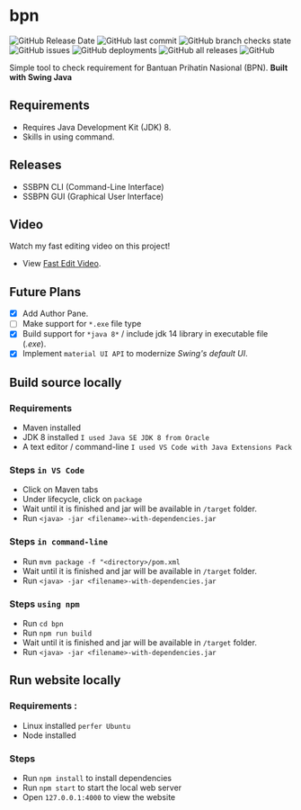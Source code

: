 # bpn
![GitHub Release Date](https://img.shields.io/github/release-date/Jerit3787/bpn) ![GitHub last commit](https://img.shields.io/github/last-commit/Jerit3787/bpn) ![GitHub branch checks state](https://img.shields.io/github/checks-status/Jerit3787/bpn/master) ![GitHub issues](https://img.shields.io/github/issues/Jerit3787/bpn) ![GitHub deployments](https://img.shields.io/github/deployments/Jerit3787/bpn/github-pages) ![GitHub all releases](https://img.shields.io/github/downloads/Jerit3787/bpn/total) ![GitHub](https://img.shields.io/github/license/Jerit3787/bpn)

Simple tool to check requirement for Bantuan Prihatin Nasional (BPN). **Built with Swing Java**

## Requirements
- Requires Java Development Kit (JDK) 8.
- Skills in using command.

## Releases
- SSBPN CLI (Command-Line Interface)
- SSBPN GUI (Graphical User Interface)

## Video
Watch my fast editing video on this project!
- View [Fast Edit Video](https://youtu.be/VqE4YVPQw_Q).

## Future Plans
- [X] Add Author Pane.
- [ ] Make support for `*.exe` file type
- [X] Build support for `*java 8*` / include jdk 14 library in executable file (*.exe*).
- [X] Implement `material UI API` to modernize *Swing's default UI*.

## Build source locally
### Requirements
- Maven installed
- JDK 8 installed `I used Java SE JDK 8 from Oracle`
- A text editor / command-line `I used VS Code with Java Extensions Pack`

### Steps `in VS Code`
- Click on Maven tabs
- Under lifecycle, click on `package`
- Wait until it is finished and jar will be available in `/target` folder.
- Run `<java> -jar <filename>-with-dependencies.jar`

### Steps `in command-line`
- Run `mvm package -f "<directory>/pom.xml`
- Wait until it is finished and jar will be available in `/target` folder.
- Run `<java> -jar <filename>-with-dependencies.jar`

### Steps `using npm`
- Run `cd bpn`
- Run `npm run build`
- Wait until it is finished and jar will be available in `/target` folder.
- Run `<java> -jar <filename>-with-dependencies.jar`

## Run website locally
### Requirements :
- Linux installed `perfer Ubuntu`
- Node installed

### Steps
- Run `npm install` to install dependencies
- Run `npm start` to start the local web server
- Open `127.0.0.1:4000` to view the website

